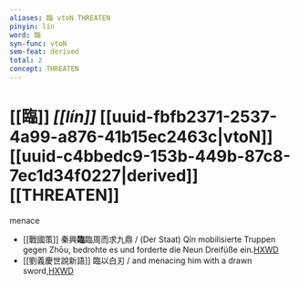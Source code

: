 ```yaml
---
aliases: 臨 vtoN THREATEN
pinyin: lín
word: 臨
syn-func: vtoN
sem-feat: derived
total: 2
concept: THREATEN 
---
```

# [[臨]] *[[lín]]*  [[uuid-fbfb2371-2537-4a99-a876-41b15ec2463c|vtoN]] [[uuid-c4bbedc9-153b-449b-87c8-7ec1d34f0227|derived]] [[THREATEN]]
menace
 - [[戰國策]] 秦興**臨**臨周而求九鼎 / (Der Staat) Qín mobilisierte Truppen gegen Zhōu, bedrohte es und forderte die Neun Dreifüße ein.[HXWD](https://hxwd.org/textview.html?location=KR2e0003_tls_001-1a.3)
 - [[劉義慶世說新語]] 臨以白刃 / and menacing him with a drawn sword,[HXWD](https://hxwd.org/textview.html?location=KR3l0002_tls_004-97a.4)